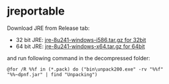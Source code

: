 # jreportable

Download JRE from Release tab:

- 32 bit JRE: [jre-8u241-windows-i586.tar.gz for 32bit](https://github.com/alphamodel/jreportable/releases/download/v1.0/jre-8u241-windows-i586.tar.gz)
- 64 bit JRE: [jre-8u241-windows-x64.tar.gz for 64bit](https://github.com/alphamodel/jreportable/releases/download/v1.0/jre-8u241-windows-x64.tar.gz)

and run following command in the decompressed folder:

```batch
@for /R %%f in (*.pack) do ("bin\unpack200.exe" -rv "%%f" "%%~dpnf.jar" | find "Unpacking")
```
